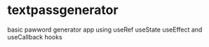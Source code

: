 # textpassgenerator

basic pawword generator app using useRef useState useEffect and useCallback hooks
